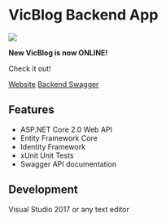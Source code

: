 # VicBlog Backend App

[<img src="https://viccrubs.visualstudio.com/_apis/public/build/definitions/6f539c45-1ee7-4ad9-8a5e-ff4c09b89258/8/badge"/>](https://viccrubs.visualstudio.com/VicBlogServer/_build/index?context=allDefinitions&path=%5C&definitionId=8&_a=completed)

**New VicBlog is now ONLINE!**

Check it out!

[Website](https://viccrubs.tk)
[Backend Swagger](https://vicblogapi.azurewebsites.net/)

## Features

- ASP.NET Core 2.0 Web API
- Entity Framework Core
- Identity Framework
- xUnit Unit Tests
- Swagger API documentation

## Development

Visual Studio 2017 or any text editor


